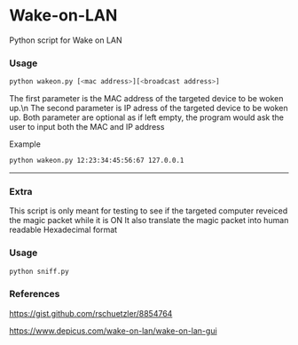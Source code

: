 # Wake-on-LAN
Python script for Wake on LAN


### Usage
```bash
python wakeon.py [<mac address>][<broadcast address>]
```
The first parameter is the MAC address of the targeted device to be woken up.\n
The second parameter is IP adress of the targeted device to be woken up.
Both parameter are optional as if left empty, the program would ask the user to input both the MAC and IP address 

Example
```bash
python wakeon.py 12:23:34:45:56:67 127.0.0.1
```

___

### Extra

This script is only meant for testing to see if the targeted computer reveiced the magic packet while it is ON
It also translate the magic packet into human readable Hexadecimal format

### Usage
```bash
python sniff.py
```

### References
https://gist.github.com/rschuetzler/8854764

https://www.depicus.com/wake-on-lan/wake-on-lan-gui
